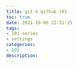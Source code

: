```yaml
---
title: git & github 101
toc: true
date: 2021-10-06 22:51:25
tags:
- 101 series
- settings
categories: 
- 101
description: 
---
```


<!-- more -->
<!-- markdownlint-disable MD041 MD002--> 

